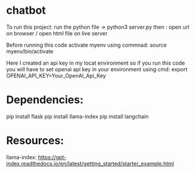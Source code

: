 # chatbot
To run this project: run the python file -> python3 server.py
then : open url on browser / open html file on live server

Before running this code activate myenv using commnad: source myenv/bin/activate

Here I created an api key in my locat environment so if you run this code you will have to set openai api key in your environment using cmd: export OPENAI_API_KEY=Your_OpenAI_Api_Key 

# Dependencies: 
pip install flask
pip install llama-index
pip install langchain

# Resources: 
llama-index: https://gpt-index.readthedocs.io/en/latest/getting_started/starter_example.html
